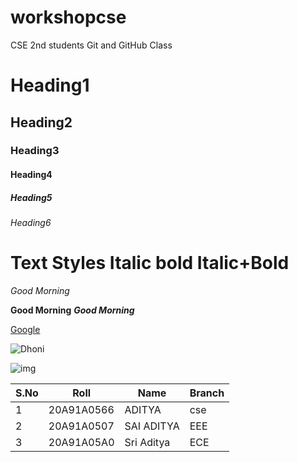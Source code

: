 # workshopcse
CSE 2nd students Git and GitHub Class
# Heading1
## Heading2
### Heading3
#### Heading4
##### Heading5
###### Heading6
# Text Styles Italic bold Italic+Bold
*Good Morning*

**Good Morning**
***Good Morning***

[Google](www.google.com)

![Dhoni](https://images.thequint.com/thequint%2F2021-10%2F81e357f9-5b2f-45c9-85d6-07d6c75822a0%2F_AI_5496.JPG)

![img](https://upload.wikimedia.org/wikipedia/en/thumb/2/2b/Chennai_Super_Kings_Logo.svg/1200px-Chennai_Super_Kings_Logo.svg.png)

|S.No|Roll|Name|Branch|
|----|----|----|------|
|1|20A91A0566|ADITYA|cse|
|2|20A91A0507|SAI ADITYA|EEE|
|3|20A91A05A0| Sri Aditya|ECE|
